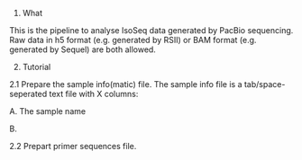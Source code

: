 1. What

This is the pipeline to analyse IsoSeq data generated by PacBio sequencing. Raw data in h5 format (e.g. generated by RSII) or BAM format (e.g. generated by Sequel) are both allowed.

2. Tutorial

2.1 Prepare the sample info(matic) file.
The sample info file is a tab/space-seperated text file with X columns:

   A. The sample name
   
   B. 
   
2.2 Prepart primer sequences file.
